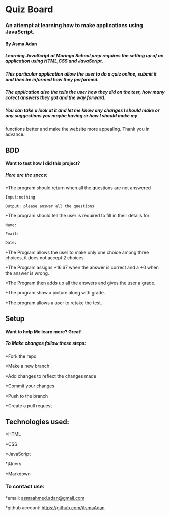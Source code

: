 # Quiz Board
### An attempt at learning how to make applications using JavaScript.
#### By Asma Adan

##### Learning JavaScript at Moringa School prep requires the setting up of an application using HTML,CSS and JavaScript.
##### This particular  application allow the user to do a quiz online, submit it and then be informed how they performed.  
##### The application also the tells the user how they did on the test, how many corect answers they got and the way forward.
##### You can take a look at it and let me know any changes I should make or any suggestions you maybe having or how I should make my 

functions better and make the website more appealing. Thank you in advance.
## BDD
#### Want to test how I did this project?
##### Here are the specs:

*The program should return when all the questions are not answered

    Input:nothing

    Output: please answer all the questions

*The program should tell the user is required to fill in their details for:

    Name:
    
    Email:

    Date:

*The Program allows the user to make only one choice among three choices, it does not accept 2 choices

*The Program assigns +16.67 when the answer is correct and a +0 when the answer is wrong.
   
*The Program then adds up all the answers and gives the user a grade.

*The program show a picture along with grade. 

*The program allows a user to retake the test. 
 

## Setup
#### Want to help Me learn more? Great!
##### To Make changes follow these steps:
*Fork the repo

*Make a new branch

*Add changes to reflect the changes made

*Commit your changes

*Push to the branch

*Create a pull request

## Technologies used:

*HTML

*CSS

*JavaScript

*jQuery

*Markdown

### To contact use:

*email: asmaahmed.adan@gmail.com

*github account: https://github.com/AsmaAdan
